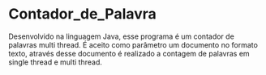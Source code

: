 # Contador_de_Palavra

Desenvolvido na linguagem Java, esse programa é um contador de palavras multi thread. É aceito como parâmetro um documento no formato texto, através desse documento é realizado a contagem de palavras em single thread e multi thread.
